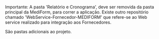 Importante:
A pasta 'Relatório e Cronograma', deve ser removida da pasta principal da MediForm, para correr a aplicação.
Existe outro repositório chamado 'WebService-Fornecedor-MEDIFORM' que refere-se ao Web service realizado para integração aos Fornecedores.

São pastas adicionais ao projeto.
